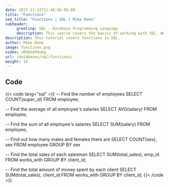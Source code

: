 ```yaml
---
date: 2017-12-22T11:48:56-05:00
title: "Functions"
seo_title: "Functions | SQL | Mike Dane"
subheader:
     greeting: SQL - Database Programming Language
     description: This course covers the basics of working with SQL. Work your way through the videos and we'll teach you everything you need to know to interact with database management systems and create powerful relational databases!
description: This tutorial covers functions in SQL.
author: Mike Dane
image: functions.png
video: vMSbkOfHubg
url: /databases/sql/functions/
weight: 14
---
```


## Code

{{< code lang="sql" >}}
-- Find the number of employees
SELECT COUNT(super_id)
FROM employee;

-- Find the average of all employee's salaries
SELECT AVG(salary)
FROM employee;

-- Find the sum of all employee's salaries
SELECT SUM(salary)
FROM employee;

-- Find out how many males and females there are
SELECT COUNT(sex), sex
FROM employee
GROUP BY sex

-- Find the total sales of each salesman
SELECT SUM(total_sales), emp_id
FROM works_with
GROUP BY client_id;

-- Find the total amount of money spent by each client
SELECT SUM(total_sales), client_id
FROM works_with
GROUP BY client_id;
{{< /code >}}

